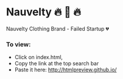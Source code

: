 # Nauvelty :fire: :dizzy: :fire:
Nauvelty Clothing Brand - Failed Startup :broken_heart:

### To view:
- Click on index.html, 
- Copy the link at the top search bar
- Paste it here: http://htmlpreview.github.io/
